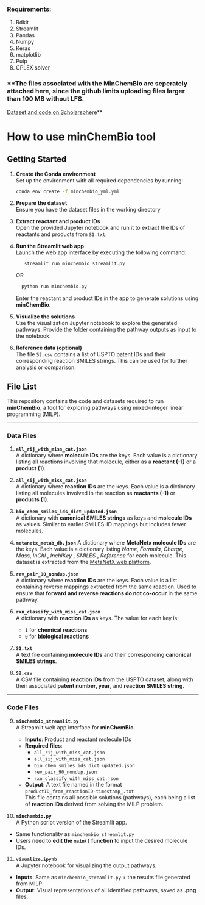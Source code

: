 ### Requirements: 

1. Rdkit
2. Streamlit
3. Pandas
4. Numpy
5. Keras
6. matplotlib
7. Pulp
8. CPLEX solver
    

### **The files associated with the MinChemBio are seperately attached here, since the github limits uploading files larger than 100 MB without LFS.
[Dataset and code on Scholarsphere](https://scholarsphere.psu.edu/resources/28575451-cb5a-47db-a9e9-d42c984b9ddc)**


# How to use minChemBio tool


## Getting Started

1. **Create the Conda environment**  
   Set up the environment with all required dependencies by running:
   ```bash
   conda env create -f minchembio_yml.yml
   ```

2. **Prepare the dataset**  
   Ensure you have the dataset files in the working directory

3. **Extract reactant and product IDs**  
   Open the provided Jupyter notebook and run it to extract the IDs of reactants and products from `S1.txt`.

4. **Run the Streamlit web app**  
   Launch the web app interface by executing the following command:
   ```bash
      streamlit run minchembio_streamlit.py
   ```
   OR

    ```bash
      python run minchembio.py
   ```
   Enter the reactant and product IDs in the app to generate solutions using **minChemBio**.

6. **Visualize the solutions**  
   Use the visualization Jupyter notebook to explore the generated pathways. Provide the folder containing the pathway outputs as input to the notebook.

7. **Reference data (optional)**  
   The file `S2.csv` contains a list of USPTO patent IDs and their corresponding reaction SMILES strings. This can be used for further analysis or comparison.



## File List

This repository contains the code and datasets required to run **minChemBio**, a tool for exploring pathways using mixed-integer linear programming (MILP).

---

### Data Files

1. **`all_rij_with_miss_cat.json`**  
   A dictionary where **molecule IDs** are the keys. Each value is a dictionary listing all reactions involving that molecule, either as a **reactant (-1)** or a **product (1)**.

2. **`all_sij_with_miss_cat.json`**  
   A dictionary where **reaction IDs** are the keys. Each value is a dictionary listing all molecules involved in the reaction as **reactants (-1)** or **products (1)**.

3. **`bio_chem_smiles_ids_dict_updated.json`**  
   A dictionary with **canonical SMILES strings** as keys and **molecule IDs** as values. Similar to earlier SMILES-ID mappings but includes fewer molecules.

4. **`metanetx_metab_db.json`** 
   A dictionary where **MetaNetx molecule  IDs** are the keys. Each value is a dictionary listing _Name_, _Formula_, _Charge_, _Mass_, _InChI_ , _InchIKey_ , _SMILES_ , _Reference_ for each molecule.
   This dataset is extracted from the [MetaNetX web platform](https://www.metanetx.org/mnxdoc/mnxref.html).

5. **`rev_pair_90_nondup.json`**  
   A dictionary where **reaction IDs** are the keys. Each value is a list containing reverse mappings extracted from the same reaction. Used to ensure that **forward and reverse reactions do not co-occur** in the same pathway.

6. **`rxn_classify_with_miss_cat.json`**  
   A dictionary with **reaction IDs** as keys. The value for each key is:
   - `1` for **chemical reactions**
   - `0` for **biological reactions**

7. **`S1.txt`**  
   A text file containing **molecule IDs** and their corresponding **canonical SMILES strings**.

8. **`S2.csv`**  
   A CSV file containing **reaction IDs** from the USPTO dataset, along with their associated **patent number, year**, and **reaction SMILES string**.

---

### Code Files

9. **`minchembio_streamlit.py`**  
   A Streamlit web app interface for **minChemBio**.  
   - **Inputs**: Product and reactant molecule IDs  
   - **Required files**:  
     - `all_rij_with_miss_cat.json`  
     - `all_sij_with_miss_cat.json`  
     - `bio_chem_smiles_ids_dict_updated.json`  
     - `rev_pair_90_nondup.json`  
     - `rxn_classify_with_miss_cat.json`  
   - **Output**: A text file named in the format  
     `productID_from_reactionID-timestamp_.txt`  
     This file contains all possible solutions (pathways), each being a list of **reaction IDs** derived from solving the MILP problem.

10. **`minchembio.py`**  
   A Python script version of the Streamlit app.  
   - Same functionality as `minchembio_streamlit.py`  
   - Users need to **edit the `main()` function** to input the desired molecule IDs.

11. **`visualize.ipynb`**  
   A Jupyter notebook for visualizing the output pathways.  
   - **Inputs**: Same as `minchembio_streamlit.py` + the results file generated from MILP  
   - **Output**: Visual representations of all identified pathways, saved as **.png** files.



